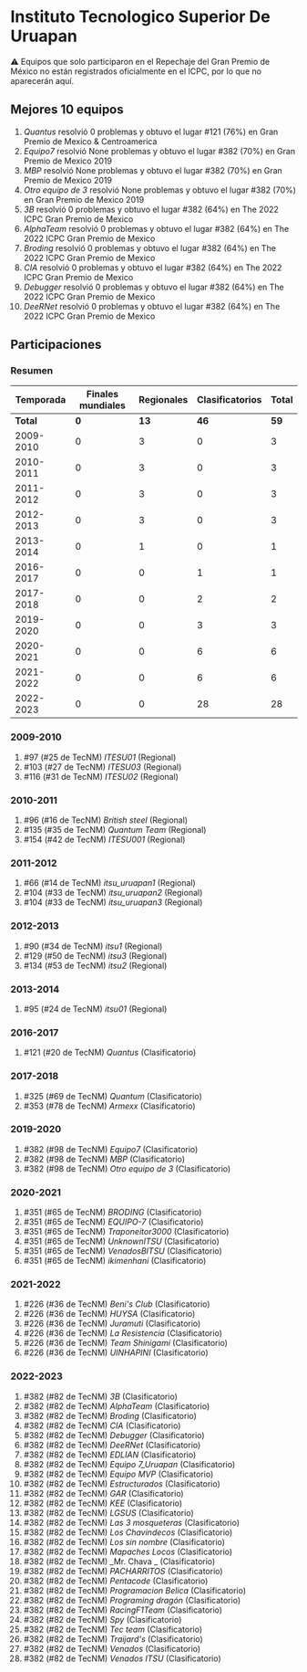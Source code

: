 # Instituto Tecnologico Superior De Uruapan

:warning: Equipos que solo participaron en el Repechaje del Gran Premio de México no están registrados oficialmente en el ICPC, por lo que no aparecerán aquí.

## Mejores 10 equipos

1. _Quantus_ resolvió 0 problemas y obtuvo el lugar #121 (76%) en Gran Premio de Mexico & Centroamerica
1. _Equipo7_ resolvió None problemas y obtuvo el lugar #382 (70%) en Gran Premio de Mexico 2019
1. _MBP_ resolvió None problemas y obtuvo el lugar #382 (70%) en Gran Premio de Mexico 2019
1. _Otro equipo de 3_ resolvió None problemas y obtuvo el lugar #382 (70%) en Gran Premio de Mexico 2019
1. _3B_ resolvió 0 problemas y obtuvo el lugar #382 (64%) en The 2022 ICPC Gran Premio de Mexico
1. _AlphaTeam_ resolvió 0 problemas y obtuvo el lugar #382 (64%) en The 2022 ICPC Gran Premio de Mexico
1. _Broding_ resolvió 0 problemas y obtuvo el lugar #382 (64%) en The 2022 ICPC Gran Premio de Mexico
1. _CIA_ resolvió 0 problemas y obtuvo el lugar #382 (64%) en The 2022 ICPC Gran Premio de Mexico
1. _Debugger_ resolvió 0 problemas y obtuvo el lugar #382 (64%) en The 2022 ICPC Gran Premio de Mexico
1. _DeeRNet_ resolvió 0 problemas y obtuvo el lugar #382 (64%) en The 2022 ICPC Gran Premio de Mexico

## Participaciones

### Resumen

| Temporada | Finales mundiales | Regionales | Clasificatorios | Total |
| --- | --- | --- | --- | --- |
| **Total** | **0** | **13** | **46** | **59** |
| 2009-2010 | 0 | 3 | 0 | 3 |
| 2010-2011 | 0 | 3 | 0 | 3 |
| 2011-2012 | 0 | 3 | 0 | 3 |
| 2012-2013 | 0 | 3 | 0 | 3 |
| 2013-2014 | 0 | 1 | 0 | 1 |
| 2016-2017 | 0 | 0 | 1 | 1 |
| 2017-2018 | 0 | 0 | 2 | 2 |
| 2019-2020 | 0 | 0 | 3 | 3 |
| 2020-2021 | 0 | 0 | 6 | 6 |
| 2021-2022 | 0 | 0 | 6 | 6 |
| 2022-2023 | 0 | 0 | 28 | 28 |

### 2009-2010

1. #97 (#25 de TecNM) _ITESU01_ (Regional)
1. #103 (#27 de TecNM) _ITESU03_ (Regional)
1. #116 (#31 de TecNM) _ITESU02_ (Regional)

### 2010-2011

1. #96 (#16 de TecNM) _British steel_ (Regional)
1. #135 (#35 de TecNM) _Quantum Team_ (Regional)
1. #154 (#42 de TecNM) _ITESU001_ (Regional)

### 2011-2012

1. #66 (#14 de TecNM) _itsu_uruapan1_ (Regional)
1. #104 (#33 de TecNM) _itsu_uruapan2_ (Regional)
1. #104 (#33 de TecNM) _itsu_uruapan3_ (Regional)

### 2012-2013

1. #90 (#34 de TecNM) _itsu1_ (Regional)
1. #129 (#50 de TecNM) _itsu3_ (Regional)
1. #134 (#53 de TecNM) _itsu2_ (Regional)

### 2013-2014

1. #95 (#24 de TecNM) _itsu01_ (Regional)

### 2016-2017

1. #121 (#20 de TecNM) _Quantus_ (Clasificatorio)

### 2017-2018

1. #325 (#69 de TecNM) _Quantum_ (Clasificatorio)
1. #353 (#78 de TecNM) _Armexx_ (Clasificatorio)

### 2019-2020

1. #382 (#98 de TecNM) _Equipo7_ (Clasificatorio)
1. #382 (#98 de TecNM) _MBP_ (Clasificatorio)
1. #382 (#98 de TecNM) _Otro equipo de 3_ (Clasificatorio)

### 2020-2021

1. #351 (#65 de TecNM) _BRODING_ (Clasificatorio)
1. #351 (#65 de TecNM) _EQUIPO-7_ (Clasificatorio)
1. #351 (#65 de TecNM) _Traponeitor3000_ (Clasificatorio)
1. #351 (#65 de TecNM) _UnknownITSU_ (Clasificatorio)
1. #351 (#65 de TecNM) _VenadosBITSU_ (Clasificatorio)
1. #351 (#65 de TecNM) _ikimenhani_ (Clasificatorio)

### 2021-2022

1. #226 (#36 de TecNM) _Beni's Club_ (Clasificatorio)
1. #226 (#36 de TecNM) _HUYSA_ (Clasificatorio)
1. #226 (#36 de TecNM) _Juramuti_ (Clasificatorio)
1. #226 (#36 de TecNM) _La Resistencia_ (Clasificatorio)
1. #226 (#36 de TecNM) _Team Shinigami_ (Clasificatorio)
1. #226 (#36 de TecNM) _UINHAPINI_ (Clasificatorio)

### 2022-2023

1. #382 (#82 de TecNM) _3B_ (Clasificatorio)
1. #382 (#82 de TecNM) _AlphaTeam_ (Clasificatorio)
1. #382 (#82 de TecNM) _Broding_ (Clasificatorio)
1. #382 (#82 de TecNM) _CIA_ (Clasificatorio)
1. #382 (#82 de TecNM) _Debugger_ (Clasificatorio)
1. #382 (#82 de TecNM) _DeeRNet_ (Clasificatorio)
1. #382 (#82 de TecNM) _EDLIAN_ (Clasificatorio)
1. #382 (#82 de TecNM) _Equipo 7_Uruapan_ (Clasificatorio)
1. #382 (#82 de TecNM) _Equipo MVP_ (Clasificatorio)
1. #382 (#82 de TecNM) _Estructurados_ (Clasificatorio)
1. #382 (#82 de TecNM) _GAR_ (Clasificatorio)
1. #382 (#82 de TecNM) _KEE_ (Clasificatorio)
1. #382 (#82 de TecNM) _LGSUS_ (Clasificatorio)
1. #382 (#82 de TecNM) _Las 3 mosqueteras_ (Clasificatorio)
1. #382 (#82 de TecNM) _Los Chavindecos_ (Clasificatorio)
1. #382 (#82 de TecNM) _Los sin nombre_ (Clasificatorio)
1. #382 (#82 de TecNM) _Mapaches Locos_ (Clasificatorio)
1. #382 (#82 de TecNM) _Mr. Chava _ (Clasificatorio)
1. #382 (#82 de TecNM) _PACHARRITOS_ (Clasificatorio)
1. #382 (#82 de TecNM) _Pentacode_ (Clasificatorio)
1. #382 (#82 de TecNM) _Programacion Belica_ (Clasificatorio)
1. #382 (#82 de TecNM) _Programing dragón_ (Clasificatorio)
1. #382 (#82 de TecNM) _RacingF1Team_ (Clasificatorio)
1. #382 (#82 de TecNM) _Spy_ (Clasificatorio)
1. #382 (#82 de TecNM) _Tec team_ (Clasificatorio)
1. #382 (#82 de TecNM) _Traijard's_ (Clasificatorio)
1. #382 (#82 de TecNM) _Venados_ (Clasificatorio)
1. #382 (#82 de TecNM) _Venados ITSU_ (Clasificatorio)



